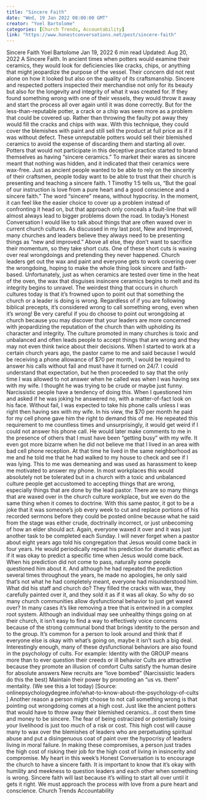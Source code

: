 ```yaml
---
title: "Sincere Faith"
date: "Wed, 19 Jan 2022 08:00:00 GMT"
creator: "Yoel Bartolome"
categories: [Church Trends, Accountability]
link: "https://www.honestconversations.net/post/sincere-faith"
---
```


Sincere Faith
Yoel Bartolome
Jan 19, 2022
6 min read
Updated:
Aug 20, 2022
A Sincere Faith.
In ancient times when potters would examine their ceramics, they would look for deficiencies like cracks, chips, or anything that might jeopardize the purpose of the vessel. Their concern did not rest alone on how it looked but also on the quality of its craftsmanship. Sincere and respected potters inspected their merchandise not only for its beauty but also for the longevity and integrity of what it was created for. If they found something wrong with one of their vessels, they would throw it away and start the process all over again until it was done correctly. But for the less-than-reputable potter, a crack or a chip was seen more as a problem that could be covered up. Rather than throwing the faulty pot away they would fill the cracks and chips with wax. With this technique, they could cover the blemishes with paint and still sell the product at full price as if it was without defect. These unreputable potters would sell their blemished ceramics to avoid the expense of discarding them and starting all over. Potters that would not participate in this deceptive practice started to brand themselves as having “sincere ceramics.” To market their wares as sincere meant that nothing was hidden, and it indicated that their ceramics were wax-free. Just as ancient people wanted to be able to rely on the sincerity of their craftsmen, people today want to be able to trust that their church is presenting and teaching a sincere faith. 1 Timothy 1:5 tells us, “But the goal of our instruction is love from a pure heart and a good conscience and a sincere faith.” The word “sincere” means, without hypocrisy. In the moment, it can feel like the easier choice to cover up a problem instead of confronting it head on, but that approach only conceals a fault-line that will almost always lead to bigger problems down the road. In today’s Honest Conversation I would like to talk about things that are often waxed over in current church cultures.
As discussed in my last post,
New and Improved,
many churches and leaders believe they always need to be presenting things as “new and improved.” Above all else, they don’t want to sacrifice their momentum, so they take short cuts. One of these short cuts is waxing over real wrongdoings and pretending they never happened. Church leaders get out the wax and paint and everyone gets to work covering over the wrongdoing, hoping to make the whole thing look sincere and faith-based. Unfortunately, just as when ceramics are tested over time in the heat of the oven, the wax that disguises insincere ceramics begins to melt and its integrity begins to unravel. The weirdest thing that occurs in church cultures today is that it’s frowned upon to point out that something the church or a leader is doing is wrong. Regardless of if you are following biblical precepts, it’s considered wrong to call something wrong, even when it’s wrong! Be very careful if you do choose to point out wrongdoing at church because you may discover that your leaders are more concerned with jeopardizing the reputation of the church than with upholding its character and integrity. The culture promoted in many churches is toxic and unbalanced and often leads people to accept things that are wrong and they may not even think twice about their decisions. When I started to work at a certain church years ago, the pastor came to me and said because I would be receiving a phone allowance of $70 per month, I would be required to answer his calls without fail and must have it turned on 24/7. I could understand that expectation, but he then proceeded to say that the only time I was allowed to not answer when he called was when I was having sex with my wife. I thought he was trying to be crude or maybe just funny. Narcissistic people have a tendency of doing this. When I questioned him and asked if he was joking he answered no, with a matter-of-fact look on his face. Without fail, I was expected to take his phone calls unless I was right then having sex with my wife. In his view, the $70 per month he paid for my cell phone gave him the right to demand this of me. He repeated this requirement to me countless times and unsurprisingly, it would get weird if I could not answer his phone call. He would later make comments to me in the presence of others that I must have been “getting
busy”
with my wife. It even got more bizarre when he did not believe me that I lived in an area with bad cell phone reception. At that time he lived in the same neighborhood as me and he told me that he had walked to my house to check and see if I was lying. This to me was demeaning and was used as harassment to keep me motivated to answer my phone. In most workplaces this would absolutely not be tolerated but in a church with a toxic and unbalanced culture people get accustomed to accepting things that are wrong, especially things that are done by the lead pastor. There are so many things that are waxed over in the church culture workplace, but we even do the same thing when it comes to doctrine. With this same pastor, it got to be a joke that it was someone’s job every week to cut and replace portions of his recorded sermons before they could be posted online because what he said from the stage was either crude, doctrinally incorrect, or just unbecoming of how an elder should act. Again, everyone waxed it over and it was just another task to be completed each Sunday. I will never forget when a pastor about eight years ago told his congregation that Jesus would come back in four years. He would periodically repeat his prediction for dramatic effect as if it was okay to predict a specific time when Jesus would come back. When his prediction did not come to pass, naturally some people questioned him about it. And although he had repeated the prediction several times throughout the years, he made no apologies, he only said that’s not what he had completely meant, everyone had misunderstood him. What did his staff and church do? They filled the cracks with wax, they carefully painted over it, and they sold it as if it was all okay.
So why do so many church communities allow dysfunctional behavior to just get waxed over? In many cases it’s like removing a tree that is entwined in a complex root system. Although an individual may see unhealthy things going on at their church, it isn’t easy to find a way to effectively voice concerns because of the strong communal bond that brings identity to the person and to the group. It’s common for a person to look around and think that if everyone else is okay with what’s going on, maybe it isn’t such a big deal. Interestingly enough, many of these dysfunctional behaviors are also found in the psychology of cults. For example:
Identity with the GROUP means more than to ever question their creeds or ill behavior
Cults are attractive because they promote an illusion of comfort
Cults satisfy the human desire for absolute answers
New recruits are “love bombed” (Narcissistic leaders do this the best)
Maintain their power by promoting an “us vs. them” mentality. (We see this a lot today)
[Source:
onlinepsychologydegree.info/what-to-know-about-the-psychology-of-cults
]
Another reason a person might choose to not call something wrong is that pointing out wrongdoing comes at a high cost. Just like the ancient potters that would have to throw away their blemished ceramics…it cost them time and money to be sincere. The fear of being ostracized or potentially losing your livelihood is just too much of a risk or cost. This high cost will cause many to wax over the blemishes of leaders who are perpetuating spiritual abuse and put a disingenuous coat of paint over the hypocrisy of leaders living in moral failure. In making these compromises, a person just trades the high cost of risking their job for the high cost of living in insincerity and compromise.
My heart in this week’s Honest Conversation is to encourage the church to have a sincere faith. It is important to know that it’s okay with humility and meekness to question leaders and each other when something is wrong. Sincere faith will last because it’s willing to start all over until it gets it right. We must approach the process with love from a pure heart and conscience.
Church Trends
Accountability
